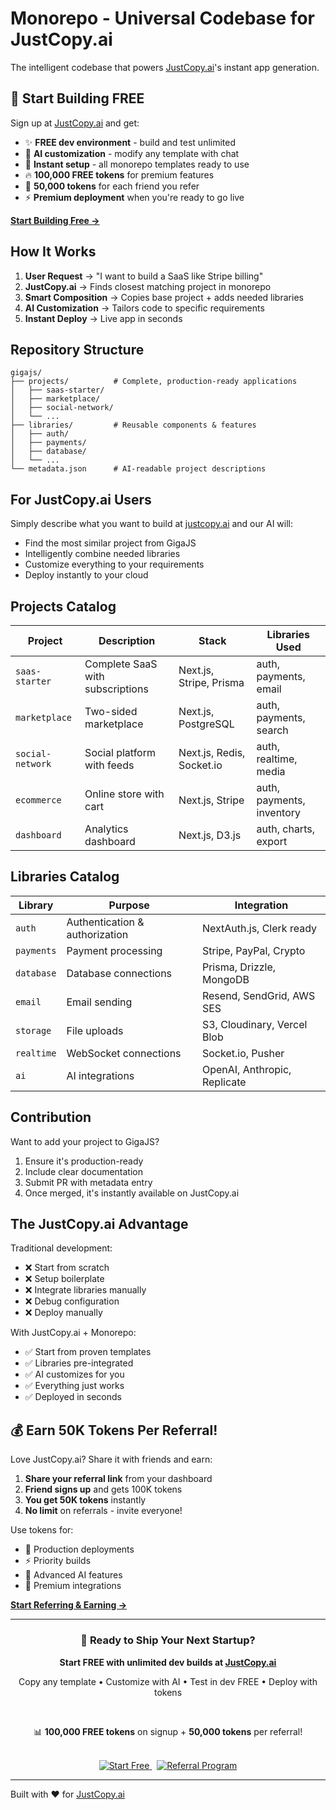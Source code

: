 # Monorepo - Universal Codebase for JustCopy.ai

The intelligent codebase that powers [JustCopy.ai](https://justcopy.ai)'s instant app generation.

## 🎁 Start Building FREE

Sign up at [JustCopy.ai](https://justcopy.ai) and get:
- ✨ **FREE dev environment** - build and test unlimited
- 💬 **AI customization** - modify any template with chat
- 🚀 **Instant setup** - all monorepo templates ready to use
- 🔥 **100,000 FREE tokens** for premium features
- 🎯 **50,000 tokens** for each friend you refer
- ⚡ **Premium deployment** when you're ready to go live

**[Start Building Free →](https://justcopy.ai)**

## How It Works

1. **User Request** → "I want to build a SaaS like Stripe billing"
2. **JustCopy.ai** → Finds closest matching project in monorepo
3. **Smart Composition** → Copies base project + adds needed libraries
4. **AI Customization** → Tailors code to specific requirements
5. **Instant Deploy** → Live app in seconds

## Repository Structure

```
gigajs/
├── projects/          # Complete, production-ready applications
│   ├── saas-starter/
│   ├── marketplace/
│   ├── social-network/
│   └── ...
├── libraries/         # Reusable components & features
│   ├── auth/
│   ├── payments/
│   ├── database/
│   └── ...
└── metadata.json      # AI-readable project descriptions
```

## For JustCopy.ai Users

Simply describe what you want to build at [justcopy.ai](https://justcopy.ai) and our AI will:
- Find the most similar project from GigaJS
- Intelligently combine needed libraries
- Customize everything to your requirements
- Deploy instantly to your cloud

## Projects Catalog

| Project | Description | Stack | Libraries Used |
|---------|-------------|-------|----------------|
| `saas-starter` | Complete SaaS with subscriptions | Next.js, Stripe, Prisma | auth, payments, email |
| `marketplace` | Two-sided marketplace | Next.js, PostgreSQL | auth, payments, search |
| `social-network` | Social platform with feeds | Next.js, Redis, Socket.io | auth, realtime, media |
| `ecommerce` | Online store with cart | Next.js, Stripe | auth, payments, inventory |
| `dashboard` | Analytics dashboard | Next.js, D3.js | auth, charts, export |

## Libraries Catalog

| Library | Purpose | Integration |
|---------|---------|-------------|
| `auth` | Authentication & authorization | NextAuth.js, Clerk ready |
| `payments` | Payment processing | Stripe, PayPal, Crypto |
| `database` | Database connections | Prisma, Drizzle, MongoDB |
| `email` | Email sending | Resend, SendGrid, AWS SES |
| `storage` | File uploads | S3, Cloudinary, Vercel Blob |
| `realtime` | WebSocket connections | Socket.io, Pusher |
| `ai` | AI integrations | OpenAI, Anthropic, Replicate |

## Contribution

Want to add your project to GigaJS? 

1. Ensure it's production-ready
2. Include clear documentation
3. Submit PR with metadata entry
4. Once merged, it's instantly available on JustCopy.ai

## The JustCopy.ai Advantage

Traditional development:
- ❌ Start from scratch
- ❌ Setup boilerplate
- ❌ Integrate libraries manually
- ❌ Debug configuration
- ❌ Deploy manually

With JustCopy.ai + Monorepo:
- ✅ Start from proven templates
- ✅ Libraries pre-integrated
- ✅ AI customizes for you
- ✅ Everything just works
- ✅ Deployed in seconds

## 💰 Earn 50K Tokens Per Referral!

Love JustCopy.ai? Share it with friends and earn:
1. **Share your referral link** from your dashboard
2. **Friend signs up** and gets 100K tokens
3. **You get 50K tokens** instantly
4. **No limit** on referrals - invite everyone!

Use tokens for:
- 🚀 Production deployments
- ⚡ Priority builds
- 🎯 Advanced AI features
- 💎 Premium integrations

**[Start Referring & Earning →](https://justcopy.ai/referral)**

---

<div align="center">
  <h3>🚀 Ready to Ship Your Next Startup?</h3>
  <p><strong>Start FREE with unlimited dev builds at <a href="https://justcopy.ai">JustCopy.ai</a></strong></p>
  <p>Copy any template • Customize with AI • Test in dev FREE • Deploy with tokens</p>
  <br/>
  <p>📊 <strong>100,000 FREE tokens</strong> on signup + <strong>50,000 tokens</strong> per referral!</p>
  <br/>
  <a href="https://justcopy.ai">
    <img src="https://img.shields.io/badge/Start%20Building-FREE%20Dev%20Environment-green?style=for-the-badge" alt="Start Free">
  </a>
  &nbsp;
  <a href="https://justcopy.ai/referral">
    <img src="https://img.shields.io/badge/Refer%20Friends-Earn%2050K%20Tokens-purple?style=for-the-badge" alt="Referral Program">
  </a>
</div>

---

Built with ❤️ for [JustCopy.ai](https://justcopy.ai)